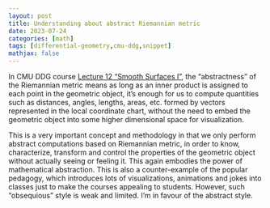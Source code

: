 ```yaml
---
layout: post
title: Understanding about abstract Riemannian metric
date: 2023-07-24
categories: [math]
tags: [differential-geometry,cmu-ddg,snippet]
mathjax: false
---
```


In CMU DDG course [Lecture 12 “Smooth Surfaces
I”](https://youtu.be/sV58Fy2s6ac?list=PL9_jI1bdZmz0hIrNCMQW1YmZysAiIYSSS&t=3840),
the “abstractness” of the Riemannian metric means as long as an inner product
is assigned to each point in the geometric object, it’s enough for us to
compute quantities such as distances, angles, lengths, areas, etc. formed by
vectors represented in the local coordinate chart, without the need to embed the
geometric object into some higher dimensional space for visualization.

This is a very important concept and methodology in that we only perform
abstract computations based on Riemannian metric, in order to know,
characterize, transform and control the properties of the geometric
object without actually seeing or feeling it. This again embodies the
power of mathematical abstraction. This is also a counter-example of the
popular pedagogy, which introduces lots of visualizations, animations
and jokes into classes just to make the courses appealing to students.
However, such “obsequious” style is weak and limited. I’m in favour of
the abstract style.
